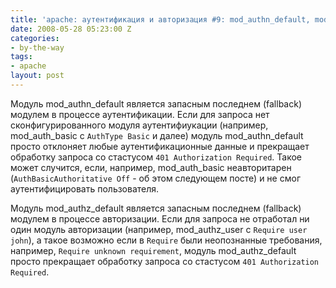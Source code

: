 ```yaml
---
title: 'apache: аутентификация и авторизация #9: mod_authn_default, mod_authz_default'
date: 2008-05-28 05:23:00 Z
categories:
- by-the-way
tags:
- apache
layout: post
---
```


Модуль mod_authn_default является запасным последнем (fallback) модулем в процессе аутентификации.
Если для запроса нет сконфигурированного модуля аутентифиукации (например, mod_auth_basic с `AuthType Basic` и далее)
модуль mod_authn_default просто отклоняет любые аутентификационные данные 
и прекращает обработку запроса со стастусом `401 Authorization Required`. Такое может случится, если, например,
mod_auth_basic неавторитарен (`AuthBasicAuthoritative Off` - об этом следующем посте) и не смог аутентифицировать
пользователя.

Модуль mod_authz_default является запасным последнем (fallback) модулем в процессе авторизации.
Если для запроса не отработал ни один модуль авторизации (например, mod_authz_user с `Require user john`),
а такое возможно если в `Require` были неопознанные требования, например, `Require unknown requirement`,
модуль mod_authz_default просто прекращает обработку запроса со стастусом `401 Authorization Required`.



